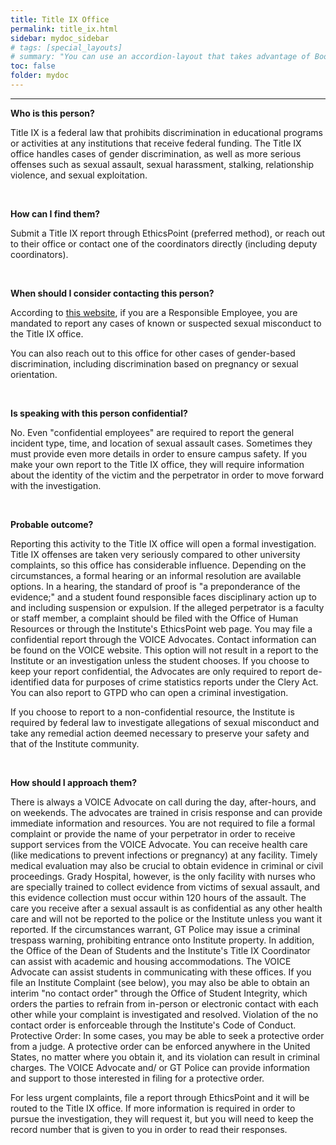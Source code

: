 ```yaml
---
title: Title IX Office
permalink: title_ix.html
sidebar: mydoc_sidebar
# tags: [special_layouts]
# summary: "You can use an accordion-layout that takes advantage of Bootstrap styling. This is useful for an FAQ page."
toc: false
folder: mydoc
---
```


<hr>

<p><b>Who is this person?</b></p>
   <p>Title IX is a federal law that prohibits discrimination in educational programs or activities at any institutions that receive federal funding. The Title IX office handles cases of gender discrimination, as well as more serious offenses such as sexual assault, sexual harassment, stalking, relationship violence, and sexual exploitation.</p>

<p>&nbsp;</p>

<p><b>How can I find them?</b></p>
   <p>Submit a Title IX report through EthicsPoint (preferred method), or reach out to their office or contact one of the coordinators directly (including deputy coordinators).</p>

<p>&nbsp;</p>

<p><b>When should I consider contacting this person?</b></p>
   <p>According to <a href="https://diversity.gatech.edu/equity-compliance/reporting-options/am-i-responsible-employee">this website</a>, if you are a Responsible Employee, you are mandated to report any cases of known or suspected sexual misconduct to the Title IX office.</p>
   <p>You can also reach out to this office for other cases of gender-based discrimination, including discrimination based on pregnancy or sexual orientation.</p>

<p>&nbsp;</p>

<p><b>Is speaking with this person confidential?</b></p>
   <p>No. Even "confidential employees" are required to report the general incident type, time, and location of sexual assault cases. Sometimes they must provide even more details in order to ensure campus safety. If you make your own report to the Title IX office, they will require information about the identity of the victim and the perpetrator in order to move forward with the investigation.</p>

<p>&nbsp;</p>

<p><b>Probable outcome?</b></p>
   <p>Reporting this activity to the Title IX office will open a formal investigation. Title IX offenses are taken very seriously compared to other university complaints, so this office has considerable influence. Depending on the circumstances, a formal hearing or an informal resolution are available options. In a hearing, the standard of proof is "a preponderance of the evidence;" and a student found responsible faces disciplinary action up to and including suspension or expulsion. If the alleged perpetrator is a faculty or staff member, a complaint should be filed with the Office of Human Resources or through the Institute's EthicsPoint web page. You may file a confidential report through the VOICE Advocates. Contact information can be found on the VOICE website. This option will not result in a report to the Institute or an investigation unless the student chooses. If you choose to keep your report confidential, the Advocates are only required to report de-identified data for purposes of crime statistics reports under the Clery Act. You can also report to GTPD who can open a criminal investigation.</p>
   <p>If you choose to report to a non-confidential resource, the Institute is required by federal law to investigate allegations of sexual misconduct and take any remedial action deemed necessary to preserve your safety and that of the Institute community.</p>

<p>&nbsp;</p>

<p><b>How should I approach them?</b></p>
   <p>There is always a VOICE Advocate on call during the day, after-hours, and on weekends. The advocates are trained in crisis response and can provide immediate information and resources. You are not required to file a formal complaint or provide the name of your perpetrator in order to receive support services from the VOICE Advocate. You can receive health care (like medications to prevent infections or pregnancy) at any facility. Timely medical evaluation may also be crucial to obtain evidence in criminal or civil proceedings. Grady Hospital, however, is the only facility with nurses who are specially trained to collect evidence from victims of sexual assault, and this evidence collection must occur within 120 hours of the assault. The care you receive after a sexual assault is as confidential as any other health care and will not be reported to the police or the Institute unless you want it reported. If the circumstances warrant, GT Police may issue a criminal trespass warning, prohibiting entrance onto Institute property. In addition, the Office of the Dean of Students and the Institute's Title IX Coordinator can assist with academic and housing accommodations. The VOICE Advocate can assist students in communicating with these offices. If you file an Institute Complaint (see below), you may also be able to obtain an interim "no contact order" through the Office of Student Integrity, which orders the parties to refrain from in-person or electronic contact with each other while your complaint is investigated and resolved. Violation of the no contact order is enforceable through the Institute's Code of Conduct. Protective Order: In some cases, you may be able to seek a protective order from a judge. A protective order can be enforced anywhere in the United States, no matter where you obtain it, and its violation can result in criminal charges. The VOICE Advocate and/ or GT Police can provide information and support to those interested in filing for a protective order.</p>
   <p>For less urgent complaints, file a report through EthicsPoint and it will be routed to the Title IX office. If more information is required in order to pursue the investigation, they will request it, but you will need to keep the record number that is given to you in order to read their responses.</p>


<script>
    if(location.hash !== null && location.hash !== "")
    {
        var url = location.hash.endsWith("-1") ? location.hash.substring(0, location.hash.length-2) : location.hash;
        $(url + ".collapse").collapse("show");
    }
</script>